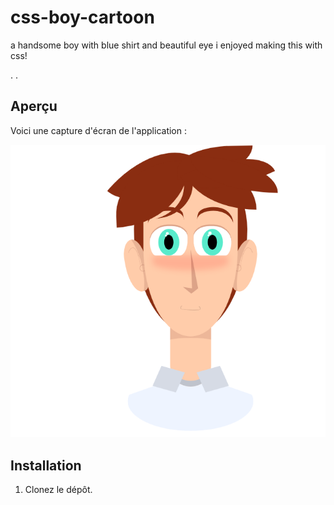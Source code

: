 # css-boy-cartoon
a handsome boy with blue shirt and beautiful eye
i enjoyed making this with css!  

.
.
## Aperçu
Voici une capture d'écran de l'application :

![boy cartoon](cartoon-boy-css.PNG)

## Installation
1. Clonez le dépôt.
